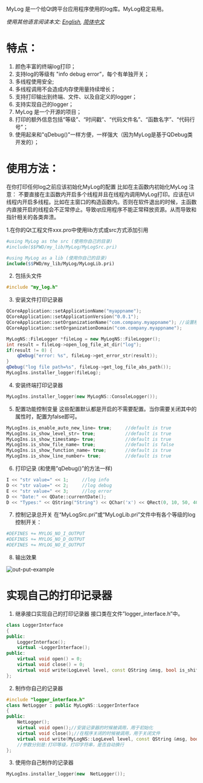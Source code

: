 MyLog 是一个给Qt跨平台应用程序使用的log库。MyLog稳定易用。

*使用其他语言阅读本文: [English][1], [简体中文][2]*

# 特点：
1. 颜色丰富的终端log打印；
2. 支持log的等级有 "info debug error”，每个有单独开关；
3. 多线程使用安全;
4. 多线程调用不会造成内存使用量持续增长；
5. 支持打印输出到终端、文件、以及自定义的logger；
6. 支持实现自己的logger；
7. MyLog 是一个开源的项目；
8. 打印的额外信息包括“等级”、“时间戳”、“代码文件名”、“函数名字”、“代码行号”；
9. 使用起来和"qDebug()"一样方便，一样强大（因为MyLog是基于QDebug类开发的）；

# 使用方法：
在你打印任何log之前应该初始化MyLog的配置
比如在主函数内初始化MyLog
注意：
不要直接在主函数内开启多个线程并且在线程内调用MyLog打印。应该在UI线程内开启多线程。比如在主窗口的构造函数内。否则在软件退出的时候，主函数内直接开启的线程会不正常停止。导致qt应用程序不能正常释放资源。从而导致和指针相关的各类奔溃。

1.在你的Qt工程文件xxx.pro中使用lib方式或src方式添加引用
```Makefile
#using MyLog as the src (使用你自己的目录)
#include($$PWD/my_lib/MyLog/MyLogSrc.pri)

#using MyLog as a lib (使用你自己的目录)
include($$PWD/my_lib/MyLog/MyLogLib.pri)
```
2. 包括头文件
```cpp
#include "my_log.h"
```
3. 安装文件打印记录器
```cpp
QCoreApplication::setApplicationName("myappname");
QCoreApplication::setApplicationVersion("0.0.1");
QCoreApplication::setOrganizationName("com.company.myappname"); //设置程序名称，保存文件时候用到
QCoreApplication::setOrganizationDomain("com.company.myappname");

MyLogNS::FileLogger *fileLog = new MyLogNS::FileLogger();
int result = fileLog->open_log_file_at_dir("log");
if(result != 0) {
    qDebug("error: %s", fileLog->get_error_str(result));
}
qDebug("log file path=%s", fileLog->get_log_file_abs_path());
MyLogIns.installer_logger(fileLog);
```
4. 安装终端打印记录器
```cpp
MyLogIns.installer_logger(new MyLogNS::ConsoleLogger());
```
5. 配置功能控制变量
这些配置默认都是开启的不需要配置。当你需要关闭其中的属性时，配置为false即可。
```cpp
MyLogIns.is_enable_auto_new_line= true;     //default is true
MyLogIns.is_show_level_str= true;           //default is true
MyLogIns.is_show_timestamp= true;           //default is true
MyLogIns.is_show_file_name= true;           //default is false
MyLogIns.is_show_function_name= true;       //default is true
MyLogIns.is_show_line_number= true;         //default is true
```
6. 打印记录 (和使用”qDebug()”的方法一样)
```cpp
I << "str value=" << 1;     //log info
D << "str value=" << 2;     //log debug
E << "str value=" << 3;     //log error
D << "Date:" << QDate::currentDate();
D << "Types:" << QString("String") << QChar('x') << QRect(0, 10, 50, 40);
```
7. 控制记录总开关
在“MyLogSrc.pri”或“MyLogLib.pri”文件中有各个等级的log控制开关：
```Makefile
#DEFINES += MYLOG_NO_I_OUTPUT
#DEFINES += MYLOG_NO_D_OUTPUT
#DEFINES += MYLOG_NO_E_OUTPUT
```
8. 输出效果

![out-put-example][image-1]

# 实现自己的打印记录器
1. 继承接口实现自己的打印记录器
接口类在文件”logger\_interface.h”中。
```cpp
class LoggerInterface
{
public:
    LoggerInterface();
    virtual ~LoggerInterface();
public:
    virtual void open() = 0;
    virtual void close() = 0;
    virtual void write(LogLevel level, const QString &msg, bool is_shift_to_next_line) = 0;
};
```
2. 制作你自己的记录器
```cpp
#include "logger_interface.h"
class NetLogger : public MyLogNS::LoggerInterface
{
public:
    NetLogger();
    virtual void open();//安装记录器的时候被调用，用于初始化
    virtual void close();//在程序关闭的时候被调用，用于关闭文件
    virtual void write(MyLogNS::LogLevel level, const QString &msg, bool is_shift_to_next_line);
    //参数分别是:打印等级，打印字符串，是否自动换行
};
```
3. 使用你自己制作的记录器
```cpp
MyLogIns.installer_logger(new  NetLogger());
```

[1]:	README.md
[2]:	README.zh-cn.md

[image-1]:	https://github.com/robert1207/MyLog/blob/master/doc/out_put_example.png